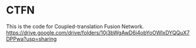 # CTFN
This is the code for Coupled-translation Fusion Network.
https://drive.google.com/drive/folders/10j3bWgAwD6i4obYoOWlxDYQQuX7DPPwa?usp=sharing
